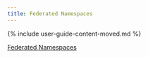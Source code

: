 ```yaml
---
title: Federated Namespaces
---
```


{% include user-guide-content-moved.md %}

[Federated Namespaces](/docs/tasks/administer-federation/namespaces/)
